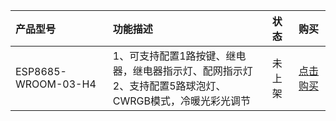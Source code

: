 

| 产品型号                   | 功能描述                 |状态               |购买                 |                          
| :------------------------ | :------------------------| :---------------: | :----------------: |
| ESP8685-WROOM-03-H4  |  1、可支持配置1路按键、继电器，继电器指示灯、配网指示灯<br>2、支持配置5路球泡灯、CWRGB模式，冷暖光彩光调节   |        未上架        |   [点击购买]() |